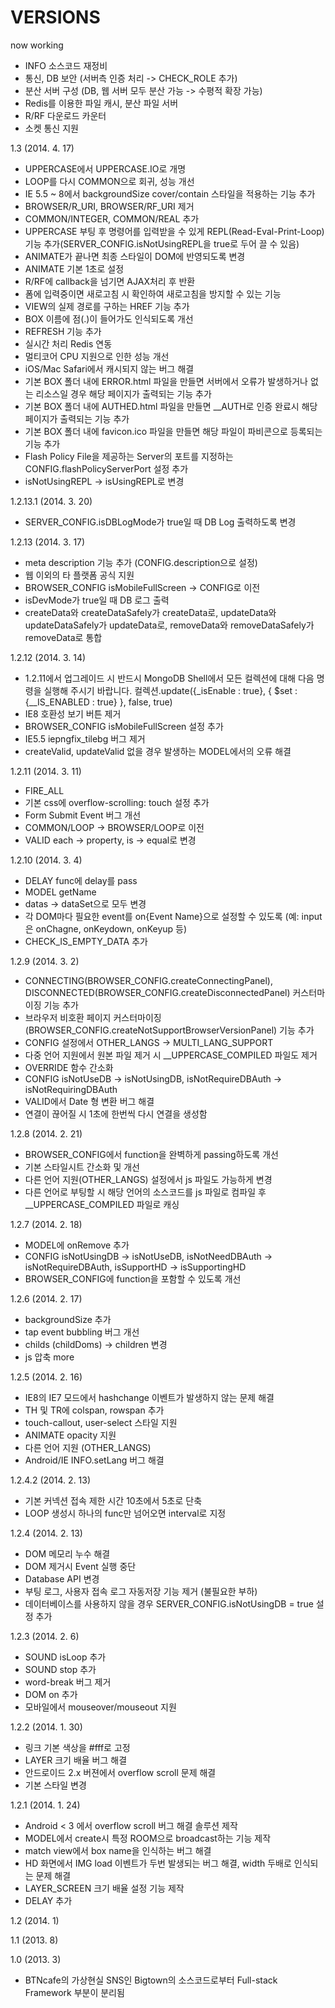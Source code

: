 VERSIONS
========
now working
- INFO 소스코드 재정비
- 통신, DB 보안 (서버측 인증 처리 -> CHECK_ROLE 추가)
- 분산 서버 구성 (DB, 웹 서버 모두 분산 가능 -> 수평적 확장 가능)
- Redis를 이용한 파일 캐시, 분산 파일 서버
- R/RF 다운로드 카운터
- 소켓 통신 지원

1.3 (2014. 4. 17)
- UPPERCASE에서 UPPERCASE.IO로 개명
- LOOP를 다시 COMMON으로 회귀, 성능 개선
- IE 5.5 ~ 8에서 backgroundSize cover/contain 스타일을 적용하는 기능 추가
- BROWSER/R_URI, BROWSER/RF_URI 제거
- COMMON/INTEGER, COMMON/REAL 추가
- UPPERCASE 부팅 후 명령어를 입력받을 수 있게 REPL(Read-Eval-Print-Loop)기능 추가(SERVER_CONFIG.isNotUsingREPL을 true로 두어 끌 수 있음)
- ANIMATE가 끝나면 최종 스타일이 DOM에 반영되도록 변경
- ANIMATE 기본 1초로 설정
- R/RF에 callback을 넘기면 AJAX처리 후 반환
- 폼에 입력중이면 새로고침 시 확인하여 새로고침을 방지할 수 있는 기능
- VIEW의 실제 경로를 구하는 HREF 기능 추가
- BOX 이름에 점(.)이 들어가도 인식되도록 개선
- REFRESH 기능 추가
- 실시간 처리 Redis 연동
- 멀티코어 CPU 지원으로 인한 성능 개선
- iOS/Mac Safari에서 캐시되지 않는 버그 해결
- 기본 BOX 폴더 내에 ERROR.html 파일을 만들면 서버에서 오류가 발생하거나 없는 리소스일 경우 해당 페이지가 출력되는 기능 추가
- 기본 BOX 폴더 내에 AUTHED.html 파일을 만들면 __AUTH로 인증 완료시 해당 페이지가 출력되는 기능 추가
- 기본 BOX 폴더 내에 favicon.ico 파일을 만들면 해당 파일이 파비콘으로 등록되는 기능 추가
- Flash Policy File을 제공하는 Server의 포트를 지정하는 CONFIG.flashPolicyServerPort 설정 추가
- isNotUsingREPL -> isUsingREPL로 변경

1.2.13.1 (2014. 3. 20)
- SERVER_CONFIG.isDBLogMode가 true일 때 DB Log 출력하도록 변경

1.2.13 (2014. 3. 17)
- meta description 기능 추가 (CONFIG.description으로 설정)
- 웹 이외의 타 플랫폼 공식 지원
- BROWSER_CONFIG isMobileFullScreen -> CONFIG로 이전
- isDevMode가 true일 때 DB 로그 출력
- createData와 createDataSafely가 createData로, updateData와 updateDataSafely가 updateData로, removeData와 removeDataSafely가 removeData로 통합

1.2.12 (2014. 3. 14)
- 1.2.11에서 업그레이드 시 반드시 MongoDB Shell에서 모든 컬렉션에 대해 다음 명령을 실행해 주시기 바랍니다. 컬렉션.update({\_isEnable : true}, { $set : {\__IS_ENABLED : true} }, false, true)
- IE8 호환성 보기 버튼 제거
- BROWSER_CONFIG isMobileFullScreen 설정 추가
- IE5.5 iepngfix_tilebg 버그 제거
- createValid, updateValid 없을 경우 발생하는 MODEL에서의 오류 해결

1.2.11 (2014. 3. 11)
- FIRE_ALL
- 기본 css에 overflow-scrolling: touch 설정 추가
- Form Submit Event 버그 개선
- COMMON/LOOP -> BROWSER/LOOP로 이전
- VALID each -> property, is -> equal로 변경

1.2.10 (2014. 3. 4)
- DELAY func에 delay를 pass
- MODEL getName
- datas -> dataSet으로 모두 변경
- 각 DOM마다 필요한 event를 on{Event Name}으로 설정할 수 있도록 (예: input은 onChagne, onKeydown, onKeyup 등)
- CHECK_IS_EMPTY_DATA 추가

1.2.9 (2014. 3. 2)
- CONNECTING(BROWSER_CONFIG.createConnectingPanel), DISCONNECTED(BROWSER_CONFIG.createDisconnectedPanel) 커스터마이징 기능 추가
- 브라우저 비호환 페이지 커스터마이징(BROWSER_CONFIG.createNotSupportBrowserVersionPanel) 기능 추가
- CONFIG 설정에서 OTHER_LANGS -> MULTI_LANG_SUPPORT
- 다중 언어 지원에서 원본 파일 제거 시 __UPPERCASE_COMPILED 파일도 제거
- OVERRIDE 함수 간소화
- CONFIG isNotUseDB -> isNotUsingDB, isNotRequireDBAuth -> isNotRequiringDBAuth
- VALID에서 Date 형 변환 버그 해결
- 연결이 끊어질 시 1초에 한번씩 다시 연결을 생성함

1.2.8 (2014. 2. 21)
- BROWSER_CONFIG에서 function을 완벽하게 passing하도록 개선
- 기본 스타일시트 간소화 및 개선
- 다른 언어 지원(OTHER_LANGS) 설정에서 js 파일도 가능하게 변경
- 다른 언어로 부팅할 시 해당 언어의 소스코드를 js 파일로 컴파일 후 __UPPERCASE_COMPILED 파일로 캐싱

1.2.7 (2014. 2. 18)
- MODEL에 onRemove 추가
- CONFIG isNotUsingDB -> isNotUseDB, isNotNeedDBAuth -> isNotRequireDBAuth, isSupportHD -> isSupportingHD
- BROWSER_CONFIG에 function을 포함할 수 있도록 개선

1.2.6 (2014. 2. 17)
- backgroundSize 추가
- tap event bubbling 버그 개선 
- childs (childDoms) -> children 변경
- js 압축 more

1.2.5 (2014. 2. 16)
- IE8의 IE7 모드에서 hashchange 이벤트가 발생하지 않는 문제 해결
- TH 및 TR에 colspan, rowspan 추가
- touch-callout, user-select 스타일 지원
- ANIMATE opacity 지원
- 다른 언어 지원 (OTHER_LANGS)
- Android/IE INFO.setLang 버그 해결

1.2.4.2 (2014. 2. 13)
- 기본 커넥션 접속 제한 시간 10초에서 5초로 단축
- LOOP 생성시 하나의 func만 넘어오면 interval로 지정

1.2.4 (2014. 2. 13)
- DOM 메모리 누수 해결
- DOM 제거시 Event 실행 중단
- Database API 변경
- 부팅 로그, 사용자 접속 로그 자동저장 기능 제거 (불필요한 부하)
- 데이터베이스를 사용하지 않을 경우 SERVER_CONFIG.isNotUsingDB = true 설정 추가

1.2.3 (2014. 2. 6)
- SOUND isLoop 추가
- SOUND stop 추가
- word-break 버그 제거
- DOM on 추가
- 모바일에서 mouseover/mouseout 지원

1.2.2 (2014. 1. 30)
- 링크 기본 색상을 #fff로 고정
- LAYER 크기 배율 버그 해결
- 안드로이드 2.x 버젼에서 overflow scroll 문제 해결
- 기본 스타일 변경

1.2.1 (2014. 1. 24)
- Android < 3 에서 overflow scroll 버그 해결 솔루션 제작
- MODEL에서 create시 특정 ROOM으로 broadcast하는 기능 제작
- match view에서 box name을 인식하는 버그 해결
- HD 화면에서 IMG load 이벤트가 두번 발생되는 버그 해결, width 두배로 인식되는 문제 해결
- LAYER_SCREEN 크기 배율 설정 기능 제작 
- DELAY 추가

1.2 (2014. 1)

1.1 (2013. 8)

1.0 (2013. 3)
- BTNcafe의 가상현실 SNS인 Bigtown의 소스코드로부터 Full-stack Framework 부분이 분리됨
